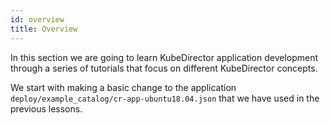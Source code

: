 ```yaml
---
id: overview 
title: Overview
---
```


In this section we are going to learn KubeDirector application development through a series of tutorials that focus on different KubeDirector concepts.

We start with making a basic change to the application `deploy/example_catalog/cr-app-ubuntu18.04.json` that we have used in the previous lessons.
